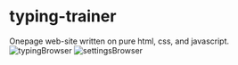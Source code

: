 # typing-trainer

Onepage web-site written on pure html, css, and javascript.
![typingBrowser](https://user-images.githubusercontent.com/45821857/231986060-1dc4dc3d-6659-4d39-9653-bbdf3c9bbb1d.png)
![settingsBrowser](https://user-images.githubusercontent.com/45821857/231986840-b523f9cb-5b00-4b7f-b8fd-fbdd8a3d8f12.png)

